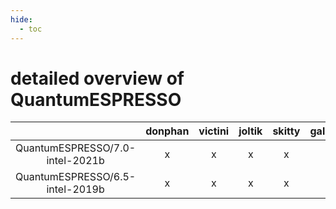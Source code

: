 ```yaml
---
hide:
  - toc
---
```


detailed overview of QuantumESPRESSO
====================================

| |donphan|victini|joltik|skitty|gallade|accelgor|swalot|doduo|
| :---: | :---: | :---: | :---: | :---: | :---: | :---: | :---: | :---: |
|QuantumESPRESSO/7.0-intel-2021b|x|x|x|x|-|x|x|x|
|QuantumESPRESSO/6.5-intel-2019b|x|x|x|x|-|-|-|x|
